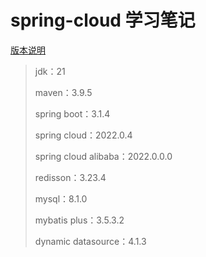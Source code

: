 # spring-cloud 学习笔记

[版本说明](https://github.com/alibaba/spring-cloud-alibaba/wiki/%E7%89%88%E6%9C%AC%E8%AF%B4%E6%98%8E)

> jdk：21
> 
> maven：3.9.5
> 
> spring boot：3.1.4
> 
> spring cloud：2022.0.4
> 
> spring cloud alibaba：2022.0.0.0
> 
> redisson：3.23.4
> 
> mysql：8.1.0
> 
> mybatis plus：3.5.3.2
> 
> dynamic datasource：4.1.3
> 